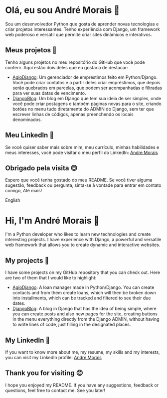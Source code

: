 
# Olá, eu sou André Morais 👋

Sou um desenvolvedor Python que gosta de aprender novas tecnologias e criar projetos interessantes. Tenho experiência com Django, um framework web poderoso e versátil que permite criar sites dinâmicos e interativos.

## Meus projetos 🚀

Tenho alguns projetos no meu repositório do GitHub que você pode conferir. Aqui estão dois deles que eu gostaria de destacar:

- [AgioDjango](https://github.com/Andrersm/AgioDjango): Um gerenciador de empréstimos feito em Python/Django. Você pode criar contatos e a partir deles criar empréstimos, que depois serão quebrados em parcelas, que podem ser acompanhadas e filtradas para ver suas datas de vencimento.
- [DjangoBlog](https://github.com/Andrersm/DjangoBlog): Um blog em Django que tem sua ideia de ser simples, onde você pode criar postagens e também páginas novas para o site, criando botões no menu tudo diretamente do ADMIN do Django, sem ter que escrever linhas de códigos, apenas preenchendo os locais denominados.

## Meu LinkedIn 💼

Se você quiser saber mais sobre mim, meu currículo, minhas habilidades e meus interesses, você pode visitar o meu perfil do LinkedIn: [Andre Morais](https://www.linkedin.com/in/andré-morais-923190297)

## Obrigado pela visita 😊

Espero que você tenha gostado do meu README. Se você tiver alguma sugestão, feedback ou pergunta, sinta-se à vontade para entrar em contato comigo, Até mais!

English

# Hi, I'm André Morais 👋

I'm a Python developer who likes to learn new technologies and create interesting projects. I have experience with Django, a powerful and versatile web framework that allows you to create dynamic and interactive websites.

## My projects 🚀

I have some projects on my GitHub repository that you can check out. Here are two of them that I would like to highlight:

- [AgioDjango](https://github.com/Andrersm/AgioDjango): A loan manager made in Python/Django. You can create contacts and from them create loans, which will then be broken down into installments, which can be tracked and filtered to see their due dates.
- [DjangoBlog](https://github.com/Andrersm/DjangoBlog): A blog in Django that has the idea of being simple, where you can create posts and also new pages for the site, creating buttons in the menu everything directly from the Django ADMIN, without having to write lines of code, just filling in the designated places.

## My LinkedIn 💼

If you want to know more about me, my resume, my skills and my interests, you can visit my LinkedIn profile: [Andre Morais](https://www.linkedin.com/in/andré-morais-923190297)

## Thank you for visiting 😊

I hope you enjoyed my README. If you have any suggestions, feedback or questions, feel free to contact me. See you later!
```
